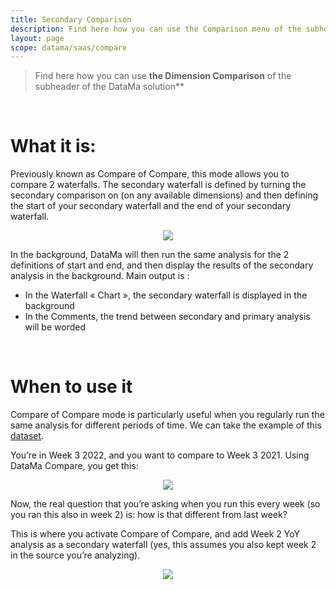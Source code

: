 ```yaml
---
title: Secondary Comparison
description: Find here how you can use the Comparison menu of the subheader of the DataMa Solutions
layout: page
scope: datama/saas/compare
---
```


> Find here how you can use **the Dimension Comparison** of the subheader of the DataMa solution**

<br>

# **What it is:**

Previously known as Compare of Compare, this mode allows you to compare 2 waterfalls. The secondary waterfall is defined by turning the secondary comparison on (on any available dimensions) and then defining the start of your secondary waterfall and the end of your secondary waterfall. 

<center> <img src="{{site.url}}/{{site.baseurl}}/core_app/new/compare/interface/images/compare_secondaryComparison.png"></center>

In the background, DataMa will then run the same analysis for the 2 definitions of start and end, and then display the results of the secondary analysis in the background. Main output is :

*  In the Waterfall « Chart », the secondary waterfall is displayed in the background
*  In the Comments, the trend between secondary and primary analysis will be worded

<br>

# **When to use it**
Compare of Compare mode is particularly useful when you regularly run the same analysis for different periods of time.
We can take the example of this [dataset](https://docs.google.com/spreadsheets/d/1bNEeqm5CfpPmYPr_t4ff1xcJkSBKoVvwJd4vKB0sDzs/edit#gid=1243203565).

You’re in Week 3 2022, and you want to compare to Week 3 2021. Using DataMa Compare, you get this:

<center> <img src="{{site.url}}/{{site.baseurl}}/core_app/new/compare/interface/images/compare_2ComparisonSimple.png"></center>


Now, the real question that you’re asking when you run this every week (so you ran this also in week 2) is: how is that different from last week?

This is where you activate Compare of Compare, and add Week 2 YoY analysis as a secondary waterfall (yes, this assumes you also kept week 2 in the source you’re analyzing).


<center> <img src="{{site.url}}/{{site.baseurl}}/core_app/new/compare/interface/images/compare_2ComparisonDouble.png"></center>
